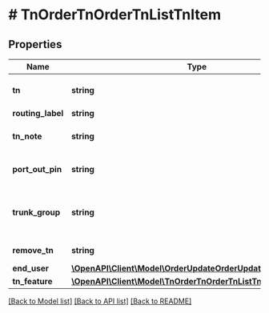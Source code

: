# # TnOrderTnOrderTnListTnItem

## Properties

Name | Type | Description | Notes
------------ | ------------- | ------------- | -------------
**tn** | **string** | Ten-digit telephone number requested (e.g. 8156680000) |
**routing_label** | **string** |  | [optional]
**tn_note** | **string** | Optional note value to be stored on the number | [optional]
**port_out_pin** | **string** | PIN for onnet port-out protection (Tier 0 &amp; HI) | [optional]
**trunk_group** | **string** | Desired trunk group to assign the requested telephone number (e.g. CHCGIL24CL1_897) | [optional]
**remove_tn** | **string** | Y/N flag. Y will remove the TN. | [optional]
**end_user** | [**\OpenAPI\Client\Model\OrderUpdateOrderUpdateTnListEndUser**](OrderUpdateOrderUpdateTnListEndUser.md) |  | [optional]
**tn_feature** | [**\OpenAPI\Client\Model\TnOrderTnOrderTnListTnFeature**](TnOrderTnOrderTnListTnFeature.md) |  | [optional]

[[Back to Model list]](../../README.md#models) [[Back to API list]](../../README.md#endpoints) [[Back to README]](../../README.md)
